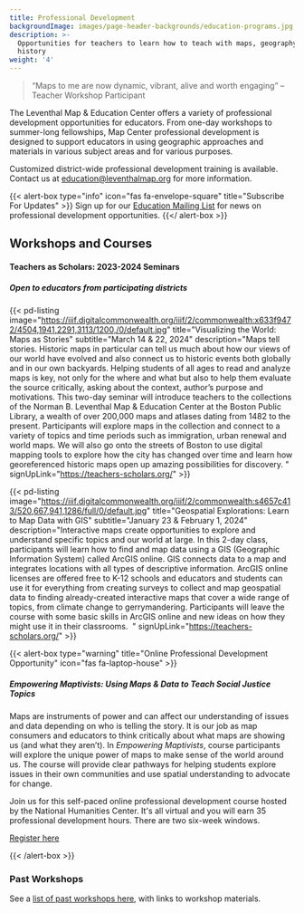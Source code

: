 ```yaml
---
title: Professional Development
backgroundImage: images/page-header-backgrounds/education-programs.jpg
description: >-
  Opportunities for teachers to learn how to teach with maps, geography, and
  history
weight: '4'
---
```


> “Maps to me are now dynamic, vibrant, alive and worth engaging” –Teacher Workshop Participant

The Leventhal Map & Education Center offers a variety of professional development opportunities for educators. From one-day workshops to summer-long fellowships, Map Center professional development is designed to support educators in using geographic approaches and materials in various subject areas and for various purposes.

Customized district-wide professional development training is available. Contact us at [education@leventhalmap.org](mailto:education@leventhalmap.org) for more information.

{{< alert-box type="info" icon="fas fa-envelope-square" title="Subscribe For Updates" >}}
Sign up for our [Education Mailing List](https://visitor.r20.constantcontact.com/manage/optin?v=001ty3slyDjv8WLvGvwSdG8euspYmx7UP1YNPw2RbQHz_d15WTFIS4Ksb90bD2Fx0OBYbhpfZ896VoKbMS6m87TTQGTPsIpdO4e29yiAmPsALE%3D) for news on professional development opportunities.
{{</ alert-box >}}

## Workshops and Courses

#### Teachers as Scholars: 2023-2024 Seminars

##### Open to educators from participating districts

{{< pd-listing
image="https://iiif.digitalcommonwealth.org/iiif/2/commonwealth:x633f9472/4504,1941,2291,3113/1200,/0/default.jpg"
title="Visualizing the World: Maps as Stories"
subtitle="March 14 & 22, 2024"
description="Maps tell stories. Historic maps in particular can tell us much about how our views of our world have evolved and also connect us to historic events both globally and in our own backyards. Helping students of all ages to read and analyze maps is key, not only for the where and what but also to help them evaluate the source critically, asking about the context, author’s purpose and motivations. This two-day seminar will introduce teachers to the collections of the Norman B. Leventhal Map & Education Center at the Boston Public Library, a wealth of over 200,000 maps and atlases dating from 1482 to the present. Participants will explore maps in the collection and connect to a variety of topics and time periods such as immigration, urban renewal and world maps. We will also go onto the streets of Boston to use digital mapping tools to explore how the city has changed over time and learn how georeferenced historic maps open up amazing possibilities for discovery. "
signUpLink="https://teachers-scholars.org/" >}}

{{< pd-listing
image="https://iiif.digitalcommonwealth.org/iiif/2/commonwealth:s4657c413/520,667,941,1286/full/0/default.jpg"
title="Geospatial Explorations: Learn to Map Data with GIS"
subtitle="January 23 & February 1, 2024"
description="Interactive maps create opportunities to explore and understand specific topics and our world at large. In this 2-day class, participants will learn how to find and map data using a GIS (Geographic Information System) called ArcGIS online. GIS connects data to a map and integrates locations with all types of descriptive information. ArcGIS online licenses are offered free to K-12 schools and educators and students can use it for everything from creating surveys to collect and map geospatial data to finding already-created interactive maps that cover a wide range of topics, from climate change to gerrymandering. Participants will leave the course with some basic skills in ArcGIS online and new ideas on how they might use it in their classrooms.  "
signUpLink="https://teachers-scholars.org/" >}}

{{< alert-box type="warning" title="Online Professional Development Opportunity" icon="fas fa-laptop-house" >}}

##### Empowering Maptivists: Using Maps & Data to Teach Social Justice Topics

Maps are instruments of power and can affect our understanding of issues and data depending on who is telling the story. It is our job as map consumers and educators to think critically about what maps are showing us (and what they aren’t). In *Empowering Maptivists*, course participants will explore the unique power of maps to make sense of the world around us. The course will provide clear pathways for helping students explore issues in their own communities and use spatial understanding to advocate for change.

Join us for this self-paced online professional development course hosted by the National Humanities Center. It's all virtual and you will earn 35 professional development hours. There are two six-week windows.

<a class="btn btn-xs btn-outline-primary mt-2" href="https://nationalhumanitiescenter.org/education-programs/courses/empowering-maptivists-using-maps-data-to-examine-social-issues-humanities-classroom/" target="_blank"><i class="fas fa-user-plus"></i> Register here</a>

{{< /alert-box >}}

### Past Workshops

See a [list of past workshops here](/education/k12/past-workshops), with links to workshop materials.
